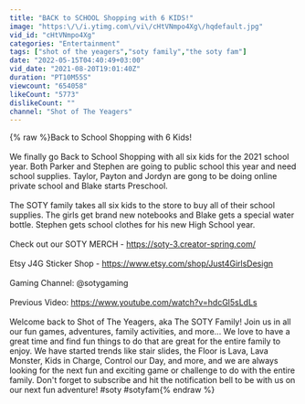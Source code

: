 ```yaml
---
title: "BACK to SCHOOL Shopping with 6 KIDS!"
image: "https:\/\/i.ytimg.com\/vi\/cHtVNmpo4Xg\/hqdefault.jpg"
vid_id: "cHtVNmpo4Xg"
categories: "Entertainment"
tags: ["shot of the yeagers","soty family","the soty fam"]
date: "2022-05-15T04:40:49+03:00"
vid_date: "2021-08-20T19:01:40Z"
duration: "PT10M55S"
viewcount: "654058"
likeCount: "5773"
dislikeCount: ""
channel: "Shot of The Yeagers"
---
```

{% raw %}Back to School Shopping with 6 Kids!<br /><br />We finally go Back to School Shopping with all six kids for the 2021 school year. Both Parker and Stephen are going to public school this year and need school supplies. Taylor, Payton and Jordyn are gong to be doing online private school and Blake starts Preschool.<br /><br />The SOTY family takes all six kids to the store to buy all of their school supplies. The girls get brand new notebooks and Blake gets a special water bottle. Stephen gets school clothes for his new High School year.<br /><br />Check out our SOTY MERCH - <a rel="nofollow" target="blank" href="https://soty-3.creator-spring.com/">https://soty-3.creator-spring.com/</a><br /><br />Etsy J4G Sticker Shop - <a rel="nofollow" target="blank" href="https://www.etsy.com/shop/Just4GirlsDesign">https://www.etsy.com/shop/Just4GirlsDesign</a><br /><br />Gaming Channel: @sotygaming<br /><br />Previous Video: <a rel="nofollow" target="blank" href="https://www.youtube.com/watch?v=hdcGl5sLdLs">https://www.youtube.com/watch?v=hdcGl5sLdLs</a><br /><br />Welcome back to Shot of The Yeagers, aka The SOTY Family! Join us in all our fun games, adventures, family activities, and more... We love to have a great time and find fun things to do that are great for the entire family to enjoy. We have started trends like stair slides, the Floor is Lava, Lava Monster, Kids in Charge, Control our Day, and more, and we are always looking for the next fun and exciting game or challenge to do with the entire family. Don't forget to subscribe and hit the notification bell to be with us on our next fun adventure! #soty #sotyfam{% endraw %}
